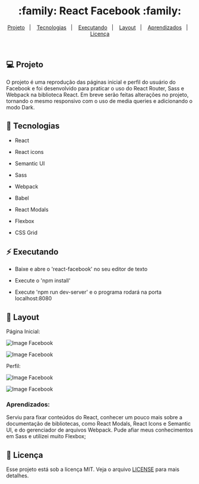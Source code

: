 <h1 align="center">
 :family: React Facebook :family:
</h1>

<p align="center">
<a href="#-projeto">Projeto</a>&nbsp;&nbsp;&nbsp;|&nbsp;&nbsp;&nbsp;
  <a href="#rocket-tecnologias">Tecnologias</a>&nbsp;&nbsp;&nbsp;|&nbsp;&nbsp;&nbsp;  
  <a href="#zap-executando">Executando</a>&nbsp;&nbsp;&nbsp;|&nbsp;&nbsp;&nbsp;
  <a href="#-layout">Layout</a>&nbsp;&nbsp;&nbsp;|&nbsp;&nbsp;&nbsp;
  <a href="#zap-executando">Aprendizados</a>&nbsp;&nbsp;&nbsp;|&nbsp;&nbsp;&nbsp;
  <a href="#memo-licença">Licença</a>
</p>

<br>

## 💻 Projeto

O projeto é uma reprodução das páginas inicial e perfil do usuário do Facebook e foi desenvolvido para praticar o uso do React Router, Sass e Webpack na biblioteca React. Em breve serão feitas alterações no projeto, tornando o mesmo responsivo com o uso de media queries e adicionando o modo Dark.

## :rocket: Tecnologias

- React

- React icons

- Semantic UI

- Sass

- Webpack

- Babel

- React Modals

- Flexbox

- CSS Grid

## :zap: Executando

- Baixe e abre o 'react-facebook' no seu editor de texto

- Execute o 'npm install'

- Execute 'npm run dev-server' e o programa rodará na porta localhost:8080

## 🎨 Layout

Página Inicial:

![Image Facebook]()

![Image Facebook]()

Perfil:

![Image Facebook]()

![Image Facebook]()

### Aprendizados:

Serviu para fixar conteúdos do React, conhecer um pouco mais sobre a documentação de bibliotecas, como React Modals, React Icons e Semantic UI, e do gerenciador de arquivos Webpack. Pude afiar meus conhecimentos em Sass e utilizei muito Flexbox;

## :memo: Licença

Esse projeto está sob a licença MIT. Veja o arquivo [LICENSE](LICENSE.md) para mais detalhes.


